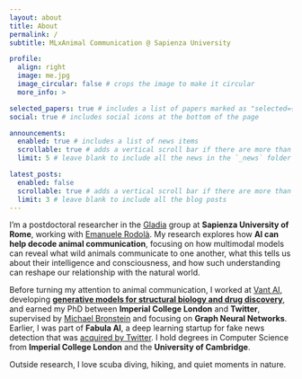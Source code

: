 ```yaml
---
layout: about
title: About
permalink: /
subtitle: MLxAnimal Communication @ Sapienza University

profile:
  align: right
  image: me.jpg
  image_circular: false # crops the image to make it circular
  more_info: >

selected_papers: true # includes a list of papers marked as "selected={true}"
social: true # includes social icons at the bottom of the page

announcements:
  enabled: true # includes a list of news items
  scrollable: true # adds a vertical scroll bar if there are more than 3 news items
  limit: 5 # leave blank to include all the news in the `_news` folder

latest_posts:
  enabled: false
  scrollable: true # adds a vertical scroll bar if there are more than 3 new posts items
  limit: 3 # leave blank to include all the blog posts
---
```


I’m a postdoctoral researcher in the [Gladia](https://gladia.di.uniroma1.it) group at **Sapienza University of Rome**, working with [Emanuele Rodolà](https://gladia.di.uniroma1.it/authors/rodola/). My research explores how **AI can help decode animal communication**, focusing on how multimodal models can reveal what wild animals communicate to one another, what this tells us about their intelligence and consciousness, and how such understanding can reshape our relationship with the natural world.

Before turning my attention to animal communication, I worked at [Vant AI](https://www.vant.ai/), developing **[generative models for structural biology and drug discovery](https://www.vant.ai/neo-1)**, and earned my PhD between **Imperial College London** and **Twitter**, supervised by [Michael Bronstein](https://en.wikipedia.org/wiki/Michael_Bronstein) and focusing on **Graph Neural Networks**. Earlier, I was part of **Fabula AI**, a deep learning startup for fake news detection that was [acquired by Twitter](https://techcrunch.com/2019/06/03/twitter-bags-deep-learning-talent-behind-london-startup-fabula-ai). I hold degrees in Computer Science from **Imperial College London** and the **University of Cambridge**.

Outside research, I love scuba diving, hiking, and quiet moments in nature.
